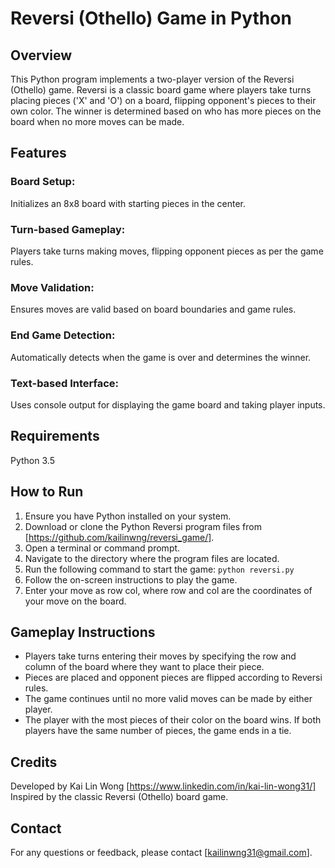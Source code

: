# Reversi (Othello) Game in Python

## Overview
This Python program implements a two-player version of the Reversi (Othello) game. Reversi is a classic board game where players take turns placing pieces ('X' and 'O') on a board, flipping opponent's pieces to their own color. The winner is determined based on who has more pieces on the board when no more moves can be made.

## Features
### Board Setup: 
Initializes an 8x8 board with starting pieces in the center.
### Turn-based Gameplay: 
Players take turns making moves, flipping opponent pieces as per the game rules.
### Move Validation: 
Ensures moves are valid based on board boundaries and game rules.
### End Game Detection: 
Automatically detects when the game is over and determines the winner.
### Text-based Interface: 
Uses console output for displaying the game board and taking player inputs.

## Requirements
Python 3.5

## How to Run
1. Ensure you have Python installed on your system.
2. Download or clone the Python Reversi program files from [https://github.com/kailinwng/reversi_game/].
3. Open a terminal or command prompt.
4. Navigate to the directory where the program files are located.
5. Run the following command to start the game:
`python reversi.py`
6. Follow the on-screen instructions to play the game.
7. Enter your move as row col, where row and col are the coordinates of your move on the board.

## Gameplay Instructions
- Players take turns entering their moves by specifying the row and column of the board where they want to place their piece.
- Pieces are placed and opponent pieces are flipped according to Reversi rules.
- The game continues until no more valid moves can be made by either player.
- The player with the most pieces of their color on the board wins. If both players have the same number of pieces, the game ends in a tie.

## Credits
Developed by Kai Lin Wong [https://www.linkedin.com/in/kai-lin-wong31/]
Inspired by the classic Reversi (Othello) board game.

## Contact
For any questions or feedback, please contact [kailinwng31@gmail.com].
